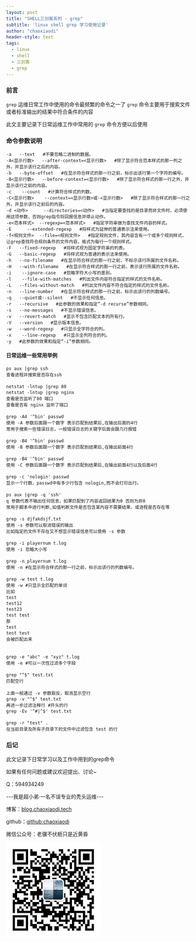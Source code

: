 ```yaml
---
layout: post
title: "SHELL三剑客系列 - grep"
subtitle: 'linux shell grep 学习使用记录'
author: "chaoxiaodi"
header-style: text
tags:
  - linux
  - shell
  - 三剑客
  - grep
---
```


### 前言

`grep` 运维日常工作中使用的命令最频繁的命令之一了
`grep` 命令主要用于搜索文件或者标准输出的结果中符合条件的内容

此文主要记录下日常运维工作中常用的 `grep` 命令方便以后使用

### 命令参数说明

    -a   --text   #不要忽略二进制的数据。
    -A<显示行数>   --after-context=<显示行数>   #除了显示符合范本样式的那一列之外，并显示该行之后的内容。
    -b   --byte-offset   #在显示符合样式的那一行之前，标示出该行第一个字符的编号。
    -B<显示行数>   --before-context=<显示行数>   #除了显示符合样式的那一行之外，并显示该行之前的内容。
    -c    --count   #计算符合样式的列数。
    -C<显示行数>    --context=<显示行数>或-<显示行数>   #除了显示符合样式的那一行之外，并显示该行之前后的内容。
    -d <动作>      --directories=<动作>   #当指定要查找的是目录而非文件时，必须使用这项参数，否则grep指令将回报信息并停止动作。
    -e<范本样式>  --regexp=<范本样式>   #指定字符串做为查找文件内容的样式。
    -E      --extended-regexp   #将样式为延伸的普通表示法来使用。
    -f<规则文件>  --file=<规则文件>   #指定规则文件，其内容含有一个或多个规则样式，让grep查找符合规则条件的文件内容，格式为每行一个规则样式。
    -F   --fixed-regexp   #将样式视为固定字符串的列表。
    -G   --basic-regexp   #将样式视为普通的表示法来使用。
    -h   --no-filename   #在显示符合样式的那一行之前，不标示该行所属的文件名称。
    -H   --with-filename   #在显示符合样式的那一行之前，表示该行所属的文件名称。
    -i    --ignore-case   #忽略字符大小写的差别。
    -l    --file-with-matches   #列出文件内容符合指定的样式的文件名称。
    -L   --files-without-match   #列出文件内容不符合指定的样式的文件名称。
    -n   --line-number   #在显示符合样式的那一行之前，标示出该行的列数编号。
    -q   --quiet或--silent   #不显示任何信息。
    -r   --recursive   #此参数的效果和指定“-d recurse”参数相同。
    -s   --no-messages   #不显示错误信息。
    -v   --revert-match   #显示不包含匹配文本的所有行。
    -V   --version   #显示版本信息。
    -w   --word-regexp   #只显示全字符合的列。
    -x    --line-regexp   #只显示全列符合的列。
    -y   #此参数的效果和指定“-i”参数相同。

#### 日常运维一些常用举例

    ps aux |grep ssh
    查看进程并搜索是否存在ssh
    
    netstat -lntup |grep 80      
    netstat -lntup |grep nginx
    查看是否监听了80 端口 
    查看是否有 nginx 监听了端口
    
    grep -A4 '^bin' passwd
    使用 -A 参数后面跟一个数字 表示匹配到结果后,在输出后面的4行
    常用于搜索一些错误日志，一般错误日志的关键字后面会跟几行报错
    
    grep -B4 '^bin' passwd
    使用 -B 参数后面跟一个数字 表示匹配到结果后,在输出前面4行
    
    grep -B4 '^bin' passwd
    使用 -C 参数后面跟一个数字 表示匹配到结果后,在输出前面4行以及后面4行
    
    grep -c 'nologin' passwd
    显示一个行数，passwd中有多少行包含 nologin,而不会打印出行。
    
    ps aux |grep -q 'ssh'
    q 参数代表不输出任何信息，如果匹配到了内容返回结果为0 否则为非0 
    常用于脚本中进行判断,如值判断文件是否包含某内容不需要结果，或进程是否存在等
    
    grep -s djfakdsjf.txt
    使用 -s 参数可以取消错误的输出
    比如指定的文件不存在又不想显示错误信息可以使用 -s 参数
    
    grep -i playernum t.log
    使用 -i 忽略大小写
    
    grep -n playernum t.log
    使用 -n #在显示符合样式的那一行之前，标示出该行的列数编号。
    
    grep -w test t.log
    使用 -w #只显示全匹配的单词
    比如
    test
    test12
    test23
    test test
    那
    test
    test test 
    会被匹配出来
    
    
    grep -e "abc" -e "xyz" t.log
    使用 -e #可以一次性过滤多个字段
    
    grep "^$" test.txt
    匹配空行
    
    上面一般通过 -v 参数取反，取消显示空行
    grep -v "^$" test.txt
    再进一步过滤注释行 #开头的行
    grep -Ev '^#|^$' test.txt
    
    grep -r "test" .
    在当前目录及所有子目录下的文件中过滤包含 test 的行
    
    

### 后记
此文记录下日常学习以及工作中用到的grep命令
    
如果有任何问题或建议欢迎提出、讨论~

Q：594934249

---我是超小弟·一名不误专业的秃头运维---

博客：[blog.chaoxiaodi.tech](https://blog.chaoxiaodi.tech)

github：[github:chaoxiaodi](https://github.com/chaoxiaodi)

微信公众号：老骥不伏枥只是近黄昏

![](/img/wxgzh.jpg)
